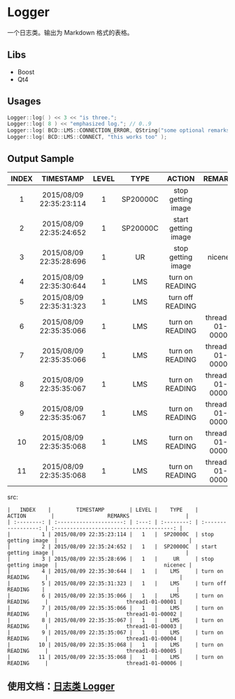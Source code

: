 Logger
======

一个日志类。输出为 Markdown 格式的表格。

## Libs

* Boost
* Qt4


## Usages

``` cpp
Logger::log( ) << 3 << "is three.";
Logger::log( 8 ) << "emphasized log."; // 0..9
Logger::log( BCD::LMS::CONNECTION_ERROR, QString("some optional remarks") );
Logger::log( BCD::LMS::CONNECT, "this works too" );
```


## Output Sample

|   INDEX    |        TIMESTAMP        | LEVEL |    TYPE    |       ACTION        |                 REMARKS                  |
| :--------: | :---------------------: | :---: | :--------: | :-----------------: | :--------------------------------------: |
|          1 | 2015/08/09 22:35:23:114 |   1   |  SP20000C  | stop getting image  |                                          |
|          2 | 2015/08/09 22:35:24:652 |   1   |  SP20000C  | start getting image |                                          |
|          3 | 2015/08/09 22:35:28:696 |   1   |     UR     | stop getting image  |                                  nicenec |
|          4 | 2015/08/09 22:35:30:644 |   1   |    LMS     | turn on READING     |                                          |
|          5 | 2015/08/09 22:35:31:323 |   1   |    LMS     | turn off READING    |                                          |
|          6 | 2015/08/09 22:35:35:066 |   1   |    LMS     | turn on READING     |                         thread1-01-00001 |
|          7 | 2015/08/09 22:35:35:066 |   1   |    LMS     | turn on READING     |                         thread1-01-00002 |
|          8 | 2015/08/09 22:35:35:067 |   1   |    LMS     | turn on READING     |                         thread1-01-00003 |
|          9 | 2015/08/09 22:35:35:067 |   1   |    LMS     | turn on READING     |                         thread1-01-00004 |
|         10 | 2015/08/09 22:35:35:068 |   1   |    LMS     | turn on READING     |                         thread1-01-00005 |
|         11 | 2015/08/09 22:35:35:068 |   1   |    LMS     | turn on READING     |                         thread1-01-00006 |

src:

``` plain
|   INDEX    |        TIMESTAMP        | LEVEL |    TYPE    |       ACTION        |                 REMARKS                  |
| :--------: | :---------------------: | :---: | :--------: | :-----------------: | :--------------------------------------: |
|          1 | 2015/08/09 22:35:23:114 |   1   |  SP20000C  | stop getting image  |                                          |
|          2 | 2015/08/09 22:35:24:652 |   1   |  SP20000C  | start getting image |                                          |
|          3 | 2015/08/09 22:35:28:696 |   1   |     UR     | stop getting image  |                                  nicenec |
|          4 | 2015/08/09 22:35:30:644 |   1   |    LMS     | turn on READING     |                                          |
|          5 | 2015/08/09 22:35:31:323 |   1   |    LMS     | turn off READING    |                                          |
|          6 | 2015/08/09 22:35:35:066 |   1   |    LMS     | turn on READING     |                         thread1-01-00001 |
|          7 | 2015/08/09 22:35:35:066 |   1   |    LMS     | turn on READING     |                         thread1-01-00002 |
|          8 | 2015/08/09 22:35:35:067 |   1   |    LMS     | turn on READING     |                         thread1-01-00003 |
|          9 | 2015/08/09 22:35:35:067 |   1   |    LMS     | turn on READING     |                         thread1-01-00004 |
|         10 | 2015/08/09 22:35:35:068 |   1   |    LMS     | turn on READING     |                         thread1-01-00005 |
|         11 | 2015/08/09 22:35:35:068 |   1   |    LMS     | turn on READING     |                         thread1-01-00006 |
```


## 使用文档：[日志类 Logger](https://zybuluo.com/gnat-xj/note/150237)
